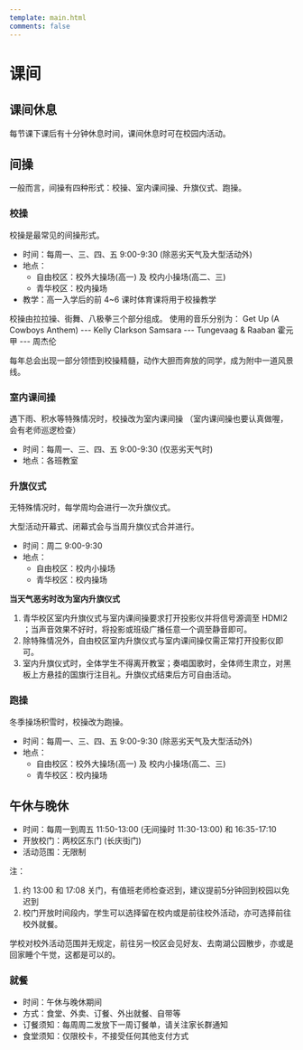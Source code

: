 ```yaml
---
template: main.html
comments: false
---
```


# 课间

## 课间休息

每节课下课后有十分钟休息时间，课间休息时可在校园内活动。

## 间操

一般而言，间操有四种形式：校操、室内课间操、升旗仪式、跑操。

### 校操

校操是最常见的间操形式。

- 时间：每周一、三、四、五 9:00-9:30 (除恶劣天气及大型活动外)
- 地点：
  - 自由校区：校外大操场(高一) 及 校内小操场(高二、三)
  - 青华校区：校内操场
- 教学：高一入学后的前 4~6 课时体育课将用于校操教学

校操由拉拉操、街舞、八极拳三个部分组成。
使用的音乐分别为：
Get Up (A Cowboys Anthem) --- Kelly Clarkson
Samsara --- Tungevaag & Raaban
霍元甲 --- 周杰伦

<span class="heimu" title="《霍元甲》好听喵">
每年总会出现一部分领悟到校操精髓，动作大胆而奔放的同学，成为附中一道风景线。
</span>

### 室内课间操

遇下雨、积水等特殊情况时，校操改为室内课间操
（室内课间操也要认真做喔，会有老师巡逻检查）

- 时间：每周一、三、四、五 9:00-9:30 (仅恶劣天气时)
- 地点：各班教室

### 升旗仪式

无特殊情况时，每学周均会进行一次升旗仪式。

大型活动开幕式、闭幕式会与当周升旗仪式合并进行。

- 时间：周二 9:00-9:30
- 地点：
  - 自由校区：校内小操场
  - 青华校区：校内操场

__当天气恶劣时改为室内升旗仪式__

1. 青华校区室内升旗仪式与室内课间操要求打开投影仪并将信号源调至 HDMI2 ；当声音效果不好时，将投影或班级广播任意一个调至静音即可。
2. 除特殊情况外，自由校区室内升旗仪式与室内课间操仅需正常打开投影仪即可。
3. 室内升旗仪式时，全体学生不得离开教室；奏唱国歌时，全体师生肃立，对黑板上方悬挂的国旗行注目礼。升旗仪式结束后方可自由活动。

### 跑操

冬季操场积雪时，校操改为跑操。

- 时间：每周一、三、四、五 9:00-9:30 (除恶劣天气及大型活动外)
- 地点：
  - 自由校区：校外大操场(高一) 及 校内小操场(高二、三)
  - 青华校区：校内操场

## 午休与晚休

- 时间：每周一到周五 11:50-13:00 (无间操时 11:30-13:00) 和 16:35-17:10
- 开放校门：两校区东门 (长庆街门)
- 活动范围：无限制

注：

1. 约 13:00 和 17:08 关门，有值班老师检查迟到，建议提前5分钟回到校园以免迟到
2. 校门开放时间段内，学生可以选择留在校内或是前往校外活动，亦可选择前往校外就餐。

学校对校外活动范围并无规定，前往另一校区会见好友、去南湖公园散步，亦或是回家睡个午觉，这都是可以的。

### 就餐

- 时间：午休与晚休期间
- 方式：食堂、外卖、订餐、外出就餐、自带等
- 订餐须知：每周周二发放下一周订餐单，请关注家长群通知
- 食堂须知：仅限校卡，不接受任何其他支付方式
